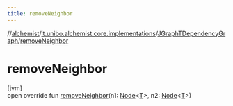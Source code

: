 ```yaml
---
title: removeNeighbor
---
```

//[alchemist](../../../index.html)/[it.unibo.alchemist.core.implementations](../index.html)/[JGraphTDependencyGraph](index.html)/[removeNeighbor](remove-neighbor.html)



# removeNeighbor



[jvm]\
open override fun [removeNeighbor](remove-neighbor.html)(n1: [Node](../../it.unibo.alchemist.model.interfaces/-node/index.html)<[T](index.html)>, n2: [Node](../../it.unibo.alchemist.model.interfaces/-node/index.html)<[T](index.html)>)




